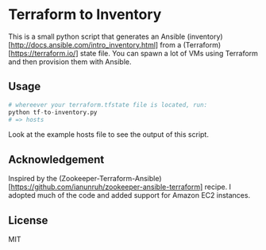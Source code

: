 # Terraform to Inventory

This is a small python script that generates an Ansible (inventory)[http://docs.ansible.com/intro_inventory.html]  from a (Terraform)[https://terraform.io/] state file. You can spawn a lot of VMs using Terraform and then provision them with Ansible.

## Usage

```python
# whereever your terraform.tfstate file is located, run:
python tf-to-inventory.py
# => hosts
```

Look at the example hosts file to see the output of this script.

## Acknowledgement

Inspired by the (Zookeeper-Terraform-Ansible)[https://github.com/ianunruh/zookeeper-ansible-terraform] recipe. I adopted much of the code and added support for Amazon EC2 instances.

## License

MIT
